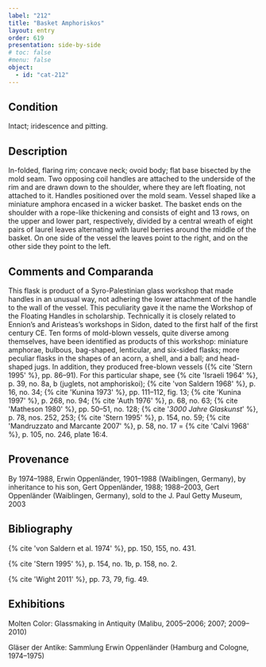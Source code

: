 ```yaml
---
label: "212"
title: "Basket Amphoriskos"
layout: entry
order: 619
presentation: side-by-side
# toc: false
#menu: false 
object:
  - id: "cat-212"
---
```


## Condition

Intact; iridescence and pitting.

## Description

In-folded, flaring rim; concave neck; ovoid body; flat base bisected by the mold seam. Two opposing coil handles are attached to the underside of the rim and are drawn down to the shoulder, where they are left floating, not attached to it. Handles positioned over the mold seam. Vessel shaped like a miniature amphora encased in a wicker basket. The basket ends on the shoulder with a rope-like thickening and consists of eight and 13 rows, on the upper and lower part, respectively, divided by a central wreath of eight pairs of laurel leaves alternating with laurel berries around the middle of the basket. On one side of the vessel the leaves point to the right, and on the other side they point to the left.

## Comments and Comparanda

This flask is product of a Syro-Palestinian glass workshop that made handles in an unusual way, not adhering the lower attachment of the handle to the wall of the vessel. This peculiarity gave it the name the Workshop of the Floating Handles in scholarship. Technically it is closely related to Ennion’s and Aristeas’s workshops in Sidon, dated to the first half of the first century CE. Ten forms of mold-blown vessels, quite diverse among themselves, have been identified as products of this workshop: miniature amphorae, bulbous, bag-shaped, lenticular, and six-sided flasks; more peculiar flasks in the shapes of an acorn, a shell, and a ball; and head-shaped jugs. In addition, they produced free-blown vessels ({% cite 'Stern 1995' %}, pp. 86–91). For this particular shape, see {% cite 'Israeli 1964' %}, p. 39, no. 8a, b (juglets, not amphoriskoi); {% cite 'von Saldern 1968' %}, p. 16, no. 34; {% cite 'Kunina 1973' %}, pp. 111–112, fig. 13; {% cite 'Kunina 1997' %}, p. 268, no. 94; {% cite 'Auth 1976' %}, p. 68, no. 63; {% cite 'Matheson 1980' %}, pp. 50–51, no. 128; {% cite '*3000 Jahre Glaskunst*' %}, p. 78, nos. 252, 253; {% cite 'Stern 1995' %}, p. 154, no. 59; {% cite 'Mandruzzato and Marcante 2007' %}, p. 58, no. 17 = {% cite 'Calvi 1968' %}, p. 105, no. 246, plate 16:4.

## Provenance

By 1974–1988, Erwin Oppenländer, 1901–1988 (Waiblingen, Germany), by inheritance to his son, Gert Oppenländer, 1988; 1988–2003, Gert Oppenländer (Waiblingen, Germany), sold to the J. Paul Getty Museum, 2003

## Bibliography

{% cite 'von Saldern et al. 1974' %}, pp. 150, 155, no. 431.

{% cite 'Stern 1995' %}, p. 154, no. 1b, p. 158, no. 2.

{% cite 'Wight 2011' %}, pp. 73, 79, fig. 49.

## Exhibitions

Molten Color: Glassmaking in Antiquity (Malibu, 2005–2006; 2007; 2009–2010)

Gläser der Antike: Sammlung Erwin Oppenländer (Hamburg and Cologne, 1974–1975)